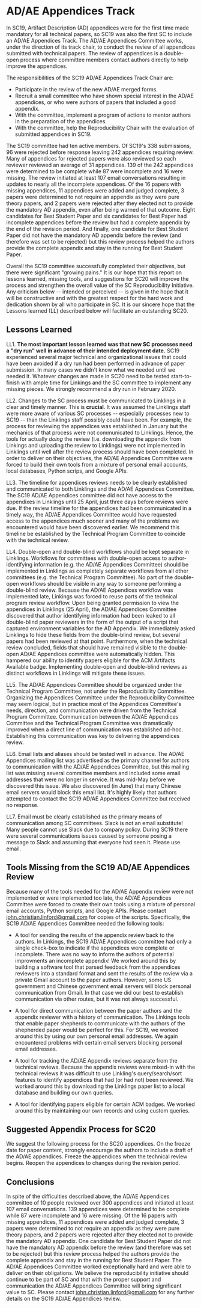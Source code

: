AD/AE Appendices Track
======================

In SC19, Artifact Description (AD) appendices were for the first time made mandatory for all technical papers, so SC19 was also the first SC to include an AD/AE Appendices Track.  The AD/AE Appendices Committee works, under the direction of its track chair, to conduct the review of all appendices submitted with technical papers. The review of appendices is a double-open process where committee members contact authors directly to help improve the appendices.

The responsibilities of the SC19 AD/AE Appendices Track Chair are:
 * Participate in the review of the new AD/AE merged forms.
 * Recruit a small committee who have shown special interest in the AD/AE appendices, or who were authors of papers that included a good appendix.
 * With the committee, implement a program of actions to mentor authors in the preparation of the appendices.
 * With the committee, help the Reproducibility Chair with the evaluation of submitted appendices in SC19.

The SC19 committee had ten active members.  Of SC19's 338 submissions, 96 were rejected before response leaving 242 appendices requiring review.  Many of appendices for rejected papers were also reviewed so each reviewer reviewed an average of 31 appendices.  139 of the 242 appendices were determined to be complete while 87 were incomplete and 16 were missing.  The review initiated at least 107 email conversations resulting in updates to nearly all the incomplete appendices.  Of the 16 papers with missing appendices, 11 appendices were added and judged complete, 3 papers were determined to not require an appendix as they were pure theory papers, and 2 papers were rejected after they elected not to provide the mandatory AD appendix, even after being warned of that outcome.  Eight candidates for Best Student Paper and six candidates for Best Paper had incomplete appendices before the review but had a complete appendix by the end of the revision period.  And finally, one candidate for Best Student Paper did not have the mandatory AD appendix before the review (and therefore was set to be rejected) but this review process helped the authors provide the complete appendix and stay in the running for Best Student Paper.

Overall the SC19 committee successfully completed their objectives, but there were significant "growing pains."  It is our hope that this report on lessons learned, missing tools, and suggestions for SC20 will improve the process and strengthen the overall value of the SC Reproducibility Initiative.  Any criticism below -- intended or perceived -- is given in the hope that it will be constructive and with the greatest respect for the hard work and dedication shown by all who participate in SC.  It is our sincere hope that the Lessons learned (LL) described below will facilitate an outstanding SC20.


Lessons Learned
---------------

  LL1. **The most important lesson learned was that new SC processes need a "dry run" well in advance of their intended deployment date.** SC19 experienced several major technical and organizational issues that could have been avoided if a dry run had been performed in advance of paper submission.  In many cases we didn't know what we needed until we needed it.  Whatever changes are made in SC20 need to be tested start-to-finish with ample time for Linkings and the SC committee to implement any missing pieces.  We strongly recommend a dry run in February 2020.

  LL2. Changes to the SC process must be communicated to Linklings in a clear and timely manner.  This is **crucial**.  It was assumed the Linklings staff were more aware of various SC processes -- especially processes new to SC19 -- than the Linklings staff possibly could have been.  For example, the process for reviewing the appendices was established in January but the mechanics of that process were not communicated to Linklings.  Hence, the tools for actually *doing* the review (i.e. downloading the appendix from Linkings and uploading the review to Linklings) were not implemented in Linklings until well after the review process should have been completed.  In order to deliver on their objectives, the AD/AE Appendices Committee were forced to build their own tools from a mixture of personal email accounts, local databases, Python scrips, and Google APIs.

  LL3. The timeline for appendices reviews needs to be clearly established and communicated to both Linklings and the AD/AE Appendices Committee. The SC19 AD/AE Appendices committee did not have access to the appendixes in Linklings until 25 April, just three days before reviews were due.  If the review timeline for the appendices had been communicated in a timely way, the AD/AE Appendices Committee would have requested access to the appendices much sooner and many of the problems we encountered would have been discovered earlier.  We recommend this timeline be established by the Technical Program Committee to coincide with the technical review.

  LL4. Double-open and double-blind workflows should be kept separate in Linklings.  Workflows for committees with double-open access to author-identifying information (e.g. the AD/AE Appendices Committee) should be implemented in Linklings as completely separate workflows from all other committees (e.g. the Technical Program Committee).  No part of the double-open workflows should be visible in any way to someone performing a double-blind review.  Because the AD/AE Appendices workflow was implemented late, Linkings was forced to reuse parts of the technical program review workflow.  Upon being granted permission to view the appendices in Linklings (25 April), the AD/AE Appendices Committee discovered that author identifying information had been leaked to all double-blind paper reviewers in the form of the output of a script that captured environment variables for the AD Appendix.  We immediately asked Linklings to hide these fields from the double-blind review, but several papers had been reviewed at that point.  Furthermore, when the technical review concluded, fields that should have remained visible to the double-open AD/AE Appendices committee were automatically hidden.  This hampered our ability to identify papers eligible for the ACM Artifacts Available badge.  Implementing double-open and double-blind reviews as distinct workflows in Linklings will mitigate these issues.

  LL5.  The AD/AE Appendices Committee should be organized under the Technical Program Committee, not under the Reproducibility Committee.  Organizing the Appendices Committee under the Reproducibility Committee may seem logical, but in practice most of the Appendices Committee's needs, direction, and communication were driven from the Technical Program Committee.  Communication between the AD/AE Appendices Committee and the Technical Program Committee was dramatically improved when a direct line of communication was established ad-hoc.  Establishing this communication was key to delivering the appendices review.

  LL6. Email lists and aliases should be tested well in advance.  The AD/AE Appendices mailing list was advertised as the primary channel for authors to communication with the AD/AE Appendices Committee, but this mailing list was missing several committee members and included some email addresses that were no longer in service.  It was mid-May before we discovered this issue.  We also discovered (in June) that many Chinese email servers would block this email list.  It's highly likely that authors attempted to contact the SC19 AD/AE Appendices Committee but received no response.

  LL7. Email must be clearly established as the primary means of communication among SC committees.  Slack is not an email substitute!  Many people cannot use Slack due to company policy. During SC19 there were several communications issues caused by someone posing a message to Slack and assuming that everyone had seen it.  Please use email.


Tools Missing from the SC19 AD/AE Appendices Review
---------------------------------------------------

Because many of the tools needed for the AD/AE Appendix review were not implemented or were implemented too late, the AD/AE Appendices Committee were forced to create their own tools using a mixture of personal email accounts, Python scripts, and Google APIs.  Please contact john.christian.linford@gmail.com for copies of the scripts.  Specifically, the SC19 AD/AE Appendices Committee needed the following tools:

  * A tool for sending the results of the appendix review back to the authors.  In Linkings, the SC19 AD/AE Appendices committee had only a single check-box to indicate if the appendices were complete or incomplete.  There was no way to inform the authors of potential improvments an incomplete appendix!  We worked around this by building a software tool that parsed feedback from the appendices reviewers into a standard format and sent the results of the review via a private Gmail account to the paper authors.  However, some US government and Chinese government email servers will block personal communication from Gmail.  In that case we did our best to establish communication via other routes, but it was not always successful.

  * A tool for direct communication between the paper authors and the appendix reviewer with a history of communication.  The Linkings tools that enable paper shepherds to communicate with the authors of the shepherded paper would be perfect for this. For SC19, we worked around this by using our own personal email addresses.  We again encountered problems with certain email servers blocking personal email addresses.

  * A tool for tracking the AD/AE Appendix reviews separate from the technical reviews.  Because the appendix reviews were mixed-in with the technical reviews it was difficult to use Linkling's query/search/sort features to identify appendices that had (or had not) been reviewed.  We worked around this by downloading the Linklings paper list to a local database and building our own queries.

  * A tool for identifying papers eligible for certain ACM badges.  We worked around this by maintaining our own records and using custom queries.



Suggested Appendix Process for SC20
-----------------------------------

We suggest the following process for the SC20 appendices.  On the freeze date for paper content, strongly encourage the authors to include a draft of the AD/AE appendices.  Freeze the appendices when the technical review begins.  Reopen the appendices to changes during the revision period.


Conclusions
-----------

In spite of the difficulties described above, the AD/AE Appendices committee of 10 people reviewed over 300 appendices and initiated at least 107 email conversations.  139 appendices were determined to be complete while 87 were incomplete and 16 were missing.  Of the 16 papers with missing appendices, 11 appendices were added and judged complete, 3 papers were determined to not require an appendix as they were pure theory papers, and 2 papers were rejected after they elected not to provide the mandatory AD appendix.  One candidate for Best Student Paper did not have the mandatory AD appendix before the review (and therefore was set to be rejected) but this review process helped the authors provide the complete appendix and stay in the running for Best Student Paper.  The AD/AE Appendices Committee worked exceptionally hard and were able to deliver on their obligations.  We believe the reproducibility initiative should continue to be part of SC and that with the proper support and communication the AD/AE Appendices Committee will bring significant value to SC.  Please contact john.christian.linford@gmail.com for any further details on the SC19 AD/AE Appendices review.






